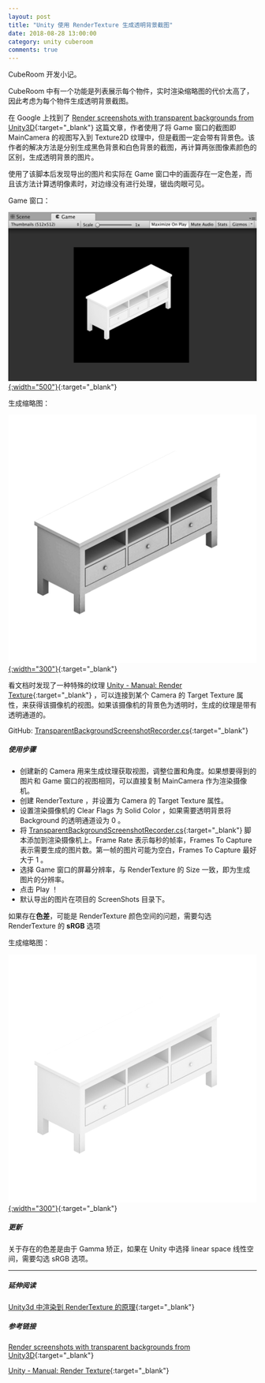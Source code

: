 ```yaml
---
layout: post
title: "Unity 使用 RenderTexture 生成透明背景截图"
date: 2018-08-28 13:00:00
category: unity cuberoom
comments: true
---
```


CubeRoom 开发小记。

CubeRoom 中有一个功能是列表展示每个物件，实时渲染缩略图的代价太高了，因此考虑为每个物件生成透明背景截图。

<!-- more -->

在 Google 上找到了 [Render screenshots with transparent backgrounds from Unity3D](https://medium.com/@mormo_music/render-screenshots-with-transparent-backgrounds-from-unity3d-free-version-dc098c5bbba2){:target="_blank"} 这篇文章，作者使用了将 Game 窗口的截图即 MainCamera 的视图写入到 Texture2D 纹理中，但是截图一定会带有背景色。该作者的解决方法是分别生成黑色背景和白色背景的截图，再计算两张图像素颜色的区别，生成透明背景的图片。

使用了该脚本后发现导出的图片和实际在 Game 窗口中的画面存在一定色差，而且该方法计算透明像素时，对边缘没有进行处理，锯齿肉眼可见。

Game 窗口：

[![game](../../images/post/rendertexture/game.png){:width="500"}](../../images/post/rendertexture/game.png){:target="_blank"}

生成缩略图：

[![output_1](../../images/post/rendertexture/output_1.png){:width="300"}](../../images/post/rendertexture/output_1.png){:target="_blank"}

看文档时发现了一种特殊的纹理 [Unity - Manual: Render Texture](https://docs.unity3d.com/Manual/class-RenderTexture.html){:target="_blank"} ，可以连接到某个 Camera 的 Target Texture 属性，来获得该摄像机的视图。如果该摄像机的背景色为透明时，生成的纹理是带有透明通道的。



GitHub: [TransparentBackgroundScreenshotRecorder.cs](https://gist.github.com/Sorumi/1584b2e97648b9568f47585365718e38){:target="_blank"}



##### 使用步骤



- 创建新的 Camera 用来生成纹理获取视图，调整位置和角度。如果想要得到的图片和 Game 窗口的视图相同，可以直接复制 MainCamera 作为渲染摄像机。
- 创建 RenderTexture ，并设置为 Camera 的 Target Texture 属性。
- 设置渲染摄像机的 Clear Flags 为 Solid Color ，如果需要透明背景将 Background 的透明通道设为 0 。
- 将 [TransparentBackgroundScreenshotRecorder.cs](https://gist.github.com/Sorumi/1584b2e97648b9568f47585365718e38){:target="_blank"} 脚本添加到渲染摄像机上。Frame Rate 表示每秒的帧率，Frames To Capture 表示需要生成的图片数。第一帧的图片可能为空白，Frames To Capture 最好大于 1 。
- 选择 Game 窗口的屏幕分辨率，与 RenderTexture 的 Size 一致，即为生成图片的分辨率。
- 点击 Play ！
- 默认导出的图片在项目的 ScreenShots 目录下。

如果存在**色差**，可能是 RenderTexture 颜色空间的问题，需要勾选 RenderTexture 的 **sRGB** 选项

生成缩略图：

[![output_2](../../images/post/rendertexture/output_2.png){:width="300"}](../../images/post/rendertexture/output_2.png){:target="_blank"}



##### 更新

关于存在的色差是由于 Gamma 矫正，如果在 Unity 中选择 linear space 线性空间，需要勾选 sRGB 选项。

---

##### 延伸阅读

[Unity3d 中渲染到 RenderTexture 的原理](https://blog.csdn.net/leonwei/article/details/54972653){:target="_blank"}



##### 参考链接

[Render screenshots with transparent backgrounds from Unity3D](https://medium.com/@mormo_music/render-screenshots-with-transparent-backgrounds-from-unity3d-free-version-dc098c5bbba2){:target="_blank"}

[Unity - Manual: Render Texture](https://docs.unity3d.com/Manual/class-RenderTexture.html){:target="_blank"}








